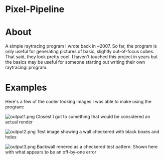 Pixel-Pipeline
==============

# About
A simple raytracing program I wrote back in ~2007. So far, the program is only useful for generating pictures of basic, slightly out-of-focus cubes. That said, they look pretty cool.
I haven't touched this project in years but the basics may be useful for someone starting out writing their own raytracingi program.

# Examples
Here's a few of the cooler looking images I was able to make using the program:

![output1.png](https://github.com/DeadlyBrad42/Pixel-Pipeline/renders/output1.png)
Closest I got to something that would be considered an actual render

![output2.png](https://github.com/DeadlyBrad42/Pixel-Pipeline/renders/output2.png)
Test image showing a wall checkered with black boxes and holes

![output3.png](https://github.com/DeadlyBrad42/Pixel-Pipeline/renders/output3.png)
Backwall renered as a checkered test pattern. Shown here with what appears to be an off-by-one error